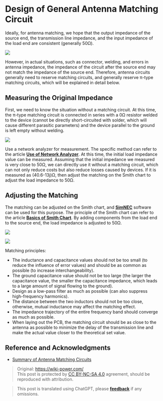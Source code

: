 # Design of General Antenna Matching Circuit

Ideally, for antenna matching, we hope that the output impedance of the source end, the transmission line impedance, and the input impedance of the load end are consistent (generally 50Ω).

![](https://wiki-media-1253965369.cos.ap-guangzhou.myqcloud.com/img/20220531150107.png)

However, in actual situations, such as connector, welding, and errors in antenna impedance, the impedance of the circuit after the source end may not match the impedance of the source end. Therefore, antenna circuits generally need to reserve matching circuits, and generally reserve π-type matching circuits, which will be explained in detail below.

## Measuring the Original Impedance

First, we need to know the situation without a matching circuit. At this time, the π-type matching circuit is connected in series with a 0Ω resistor welded to the device (cannot be directly short-circuited with solder, which will cause different parasitic parameters) and the device parallel to the ground is left empty without welding.

![](https://wiki-media-1253965369.cos.ap-guangzhou.myqcloud.com/img/20220531150242.png)

Use a network analyzer for measurement. The specific method can refer to the article [**Use of Network Analyzer**](https://wiki-power.com/%E7%BD%91%E7%BB%9C%E5%88%86%E6%9E%90%E4%BB%AA%E7%9A%84%E4%BD%BF%E7%94%A8). At this time, the initial load impedance value can be measured. Assuming that the initial impedance we measured is very close to 50Ω, we can directly use it without a matching circuit, which can not only reduce costs but also reduce losses caused by devices. If it is measured as (40.6-13j)Ω, then adjust the matching on the Smith chart to adjust the load impedance to 50Ω.

## Adjusting the Matching

The matching can be adjusted on the Smith chart, and [**SimNEC**](http://www.ae6ty.com/smith_charts.html) software can be used for this purpose. The principle of the Smith chart can refer to the article [**Basics of Smith Chart**](https://wiki-power.com/%E5%8F%B2%E5%AF%86%E6%96%AF%E5%9C%86%E5%9B%BE%E5%9F%BA%E7%A1%80). By adding components from the load end to the source end, the load impedance is adjusted to 50Ω.

![](https://wiki-media-1253965369.cos.ap-guangzhou.myqcloud.com/img/20220531150624.png)

![](https://wiki-media-1253965369.cos.ap-guangzhou.myqcloud.com/img/20220531151108.png)

Matching principles:

- The inductance and capacitance values should not be too small (to reduce the influence of error values) and should be as common as possible (to increase interchangeability).
- The ground capacitance value should not be too large (the larger the capacitance value, the smaller the capacitance impedance, which leads to a large amount of signal flowing to the ground).
- Design as a low-pass filter as much as possible (can also suppress high-frequency harmonics).
- The distance between the two inductors should not be too close, otherwise, mutual inductance may affect the matching effect.
- The impedance trajectory of the entire frequency band should converge as much as possible.
- When laying out the PCB, the matching circuit should be as close to the antenna as possible to minimize the delay of the transmission line and make the actual value closer to the theoretical set value.

## Reference and Acknowledgments

- [Summary of Antenna Matching Circuits](https://momodiyer.work/20past/201901250p/201901250p.html)

> Original: <https://wiki-power.com/>  
> This post is protected by [CC BY-NC-SA 4.0](https://creativecommons.org/licenses/by/4.0/deed.en) agreement, should be reproduced with attribution.

> This post is translated using ChatGPT, please [**feedback**](https://github.com/linyuxuanlin/Wiki_MkDocs/issues/new) if any omissions.